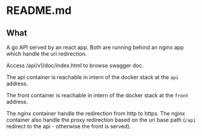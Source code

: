 # README.md

## What

A go API served by an react app. Both are running behind an nginx app which handle the uri redirection.

Access /api/v1/doc/index.html to browse swagger doc.


The api container is reachable in intern of the docker stack at the `api` address.

The front container is reachable in intern of the docker stack at the `front` address.

The nginx container handle the redirection from http to https. The nginx container also 
handle the proxy redirection based on the uri base path (`/api` redirect to the api - otherwise the front is served).


